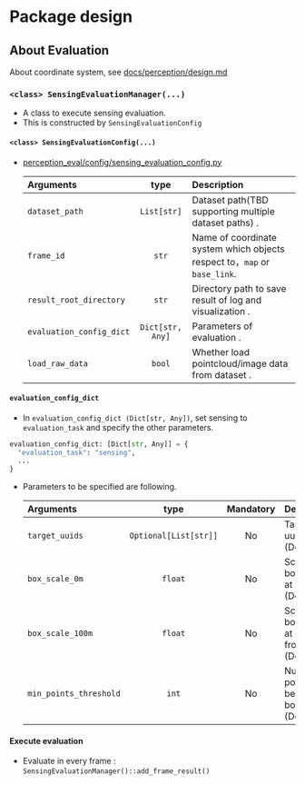 # Package design

## About Evaluation

About coordinate system, see [docs/perception/design.md](../perception/design.md)

### `<class> SensingEvaluationManager(...)`

- A class to execute sensing evaluation.
- This is constructed by `SensingEvaluationConfig`

#### `<class> SensingEvaluationConfig(...)`

- [perception_eval/config/sensing_evaluation_config.py](../../../perception_eval/perception_eval/config/sensing_evaluation_config.py)

  | Arguments                |       type       | Description                                                               |
  | :----------------------- | :--------------: | :------------------------------------------------------------------------ |
  | `dataset_path`           |   `List[str]`    | Dataset path(TBD supporting multiple dataset paths) .                     |
  | `frame_id`               |      `str`       | Name of coordinate system which objects respect to，`map` or `base_link`. |
  | `result_root_directory`  |      `str`       | Directory path to save result of log and visualization .                  |
  | `evaluation_config_dict` | `Dict[str, Any]` | Parameters of evaluation .                                                |
  | `load_raw_data`          |      `bool`      | Whether load pointcloud/image data from dataset .                         |

#### `evaluation_config_dict`

- In `evaluation_config_dict (Dict[str, Any])`, set sensing to `evaluation_task` and specify the other parameters.

```python
evaluation_config_dict: [Dict[str, Any]] = {
  "evaluation_task": "sensing",
  ...
}
```

- Parameters to be specified are following.

  | Arguments              |         type          | Mandatory | Description                                                        |
  | :--------------------- | :-------------------: | :-------: | :----------------------------------------------------------------- |
  | `target_uuids`         | `Optional[List[str]]` |    No     | Target objects' uuid. (Default=None)                               |
  | `box_scale_0m`         |        `float`        |    No     | Scale factor of bounding box at 0m. (Default=1.0)                  |
  | `box_scale_100m`       |        `float`        |    No     | Scale factor of bounding box at 100m ahead from ego. (Default=1.0) |
  | `min_points_threshold` |         `int`         |    No     | Number of points should be included in bounding box. (Default=1)   |

#### Execute evaluation

- Evaluate in every frame : `SensingEvaluationManager()::add_frame_result()`

